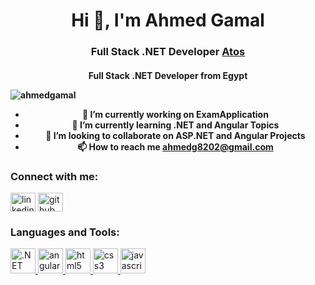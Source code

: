 <h1 align="center">Hi 👋, I'm Ahmed Gamal</h1>
<h3 align="center">Full Stack .NET Developer <a href="https://www.linkedin.com/company/atos" target="blank">Atos</a>
</h3>
<h4 align="center">Full Stack .NET Developer from Egypt</hh4>

<p align="left"> <img src="https://komarev.com/ghpvc/?username=ahmedgamal&label=Profile%20views&color=0e75b6&style=flat" alt="ahmedgamal" /> </p>

- 🔭 I’m currently working on **ExamApplication**  
- 🌱 I’m currently learning **.NET and Angular Topics**  
- 👯 I’m looking to collaborate on **ASP.NET and Angular Projects**  
- 📫 How to reach me **ahmedg8202@gmail.com**  

### Connect with me:
<p align="left">
<a href="https://linkedin.com/in/ahmedg8202" target="blank"><img align="center" src="https://cdn.jsdelivr.net/npm/simple-icons@3.0.1/icons/linkedin.svg" alt="linkedin" height="30" width="40" /></a>
<a href="https://github.com/ahmedg8202" target="blank"><img align="center" src="https://cdn.jsdelivr.net/npm/simple-icons@3.0.1/icons/github.svg" alt="github" height="30" width="40" /></a>
</p>

### Languages and Tools:
<p align="left"> 
<a href="https://dotnet.microsoft.com/" target="_blank"> <img src="https://cdn.jsdelivr.net/npm/simple-icons@3.0.1/icons/dot-net.svg" alt=".NET" width="40" height="40"/> </a>
<a href="https://angular.io" target="_blank"> <img src="https://cdn.jsdelivr.net/npm/simple-icons@3.0.1/icons/angular.svg" alt="angular" width="40" height="40"/> </a>
<a href="https://www.w3.org/html/" target="_blank"> <img src="https://cdn.jsdelivr.net/npm/simple-icons@3.0.1/icons/html5.svg" alt="html5" width="40" height="40"/> </a>
<a href="https://www.w3schools.com/css/" target="_blank"> <img src="https://cdn.jsdelivr.net/npm/simple-icons@3.0.1/icons/css3.svg" alt="css3" width="40" height="40"/> </a>
<a href="https://www.javascript.com/" target="_blank"> <img src="https://cdn.jsdelivr.net/npm/simple-icons@3.0.1/icons/javascript.svg" alt="javascript" width="40" height="40"/> </a>
</p>
